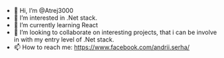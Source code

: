 - 👋 Hi, I’m @Atrej3000
- 👀 I’m interested in .Net stack.
- 🌱 I’m currently learning React
- 💞️ I’m looking to collaborate on interesting projects, that i can be involve in with my entry level of .Net stack.
- 📫 How to reach me: https://www.facebook.com/andrii.serha/

<!---
Atrej3000/Atrej3000 is a ✨ special ✨ repository because its `README.md` (this file) appears on your GitHub profile.
You can click the Preview link to take a look at your changes.
--->
